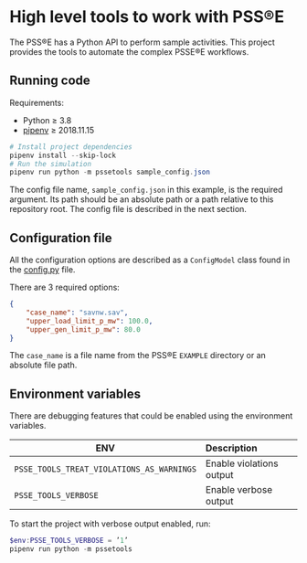 # High level tools to work with PSS®E #

The PSS®E has a Python API to perform sample activities. This project provides the tools to automate the complex PSSE®E
workflows.

## Running code #

Requirements:

- Python ≥ 3.8
- [pipenv](https://pipenv.readthedocs.io/en/latest/) ≥ 2018.11.15

```powershell
# Install project dependencies
pipenv install --skip-lock
# Run the simulation
pipenv run python -m pssetools sample_config.json
```

The config file name, `sample_config.json` in this example, is the required argument. Its path should be an absolute
path or a path relative to this repository root. The config file is described in the next section.

## Configuration file #

All the configuration options are described as a `ConfigModel` class found in the [config.py](./pssetools/config.py)
file.

There are 3 required options:

```json
{
    "case_name": "savnw.sav",
    "upper_load_limit_p_mw": 100.0,
    "upper_gen_limit_p_mw": 80.0
}
```

The `case_name` is a file name from the PSS®E `EXAMPLE` directory or an absolute file path.

## Environment variables #

There are debugging features that could be enabled using the environment variables.

| ENV                                       | Description              |
|-------------------------------------------|:-------------------------|
| `PSSE_TOOLS_TREAT_VIOLATIONS_AS_WARNINGS` | Enable violations output |
| `PSSE_TOOLS_VERBOSE`                      | Enable verbose output    |


To start the project with verbose output enabled, run:

```powershell
$env:PSSE_TOOLS_VERBOSE = ’1’
pipenv run python -m pssetools
```
